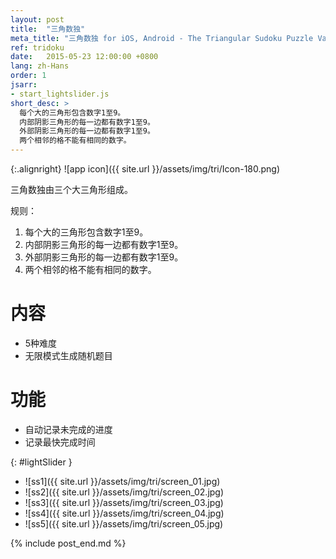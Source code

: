 ```yaml
---
layout: post
title:  "三角数独"
meta_title: "三角数独 for iOS, Android - The Triangular Sudoku Puzzle Variant"
ref: tridoku
date:   2015-05-23 12:00:00 +0800
lang: zh-Hans
order: 1
jsarr:
- start_lightslider.js
short_desc: >
  每个大的三角形包含数字1至9。
  内部阴影三角形的每一边都有数字1至9。
  外部阴影三角形的每一边都有数字1至9。
  两个相邻的格不能有相同的数字。
---
```


{:.alignright}
![app icon]({{ site.url }}/assets/img/tri/Icon-180.png)

三角数独由三个大三角形组成。

规则：
1. 每个大的三角形包含数字1至9。
2. 内部阴影三角形的每一边都有数字1至9。
3. 外部阴影三角形的每一边都有数字1至9。
4. 两个相邻的格不能有相同的数字。

# 内容
- 5种难度
- 无限模式生成随机题目


# 功能
- 自动记录未完成的进度
- 记录最快完成时间


{: #lightSlider }
*   ![ss1]({{ site.url }}/assets/img/tri/screen_01.jpg)
*   ![ss2]({{ site.url }}/assets/img/tri/screen_02.jpg)
*   ![ss3]({{ site.url }}/assets/img/tri/screen_03.jpg)
*   ![ss4]({{ site.url }}/assets/img/tri/screen_04.jpg)
*   ![ss5]({{ site.url }}/assets/img/tri/screen_05.jpg)

{% include post_end.md %}
